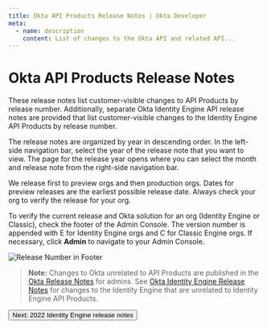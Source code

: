 ```yaml
---
title: Okta API Products Release Notes | Okta Developer
meta:
  - name: description
    content: List of changes to the Okta API and related API...
---
```


# Okta API Products Release Notes

These release notes list customer-visible changes to API Products by release number. Additionally, separate Okta Identity Engine API release notes are provided that list customer-visible changes to the Identity Engine API Products by release number.

The release notes are organized by year in descending order. In the left-side navigation bar, select the year of the release note that you want to view. The page for the release year opens where you can select the month and release note from the right-side navigation bar.

We release first to preview orgs and then production orgs. Dates for preview releases are the earliest possible release date. Always check your org to verify the release for your org.

To verify the current release and Okta solution for an org (Identity Engine or Classic), check the footer of the Admin Console. The version number is appended with E for Identity Engine orgs and C for Classic Engine orgs. If necessary, click **Admin** to navigate to your Admin Console. <br>

<div class="three-quarters">

![Release Number in Footer](/img/release_notes/version_footer.png)

</div>

> **Note:** Changes to Okta unrelated to API Products are published in the [Okta Release Notes](https://help.okta.com/okta_help.htm?id=ext_okta_relnotes) for admins. See [Okta Identity Engine Release Notes](https://help.okta.com/okta_help.htm?type=oie&id=csh-oie-rn) for changes to the Identity Engine that are unrelated to Identity Engine API Products.

<div class="next-section">
  <RouterLink to='/docs/release-notes/2022-okta-identity-engine'>
    <button class="button is-button-cerise is-button-small">
      <span>Next: 2022 Identity Engine release notes</span>
    </button>
  </RouterLink>
</div>
